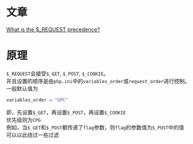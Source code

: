 # 文章
[What is the $_REQUEST precedence?](https://stackoverflow.com/questions/43157933/what-is-the-request-precedence)
# 原理
`$_REQUEST`会接受`$_GET`, `$_POST`, `$_COOKIE`。<br />并且设置的顺序是由`php.ini`中的`variables_order`或`request_order`进行控制。<br />一般默认值为
```php
variables_order = "GPC"
```
即，先设置`$_GET`，再设置`$_POST`，再设置`$_COOKIE`<br />优先级则为`CPG`<br />例如，当`$_GET`和`$_POST`都传递了`flag`参数，则`flag`的参数值为`$_POST`中的值<br />可以以此绕过一些过滤

